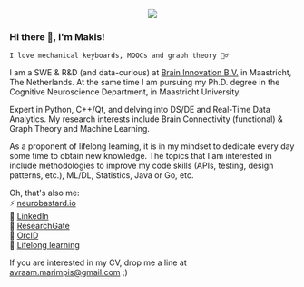 <p align="center">

<img src="https://user-images.githubusercontent.com/99727/111533845-894f7800-8767-11eb-9539-87a45ab75e10.png" />

</p>

### Hi there 👋, i'm Makis!

```
I love mechanical keyboards, MOOCs and graph theory 🤷‍♂️
```

I am a SWE & R&D (and data-curious) at [Brain Innovation B.V.](https://www.brainvoyager.com) in Maastricht, The Netherlands. At the same time I am pursuing my Ph.D. degree in the Cognitive Neuroscience Department, in Maastricht University.

Expert in Python, C++/Qt, and delving into DS/DE and Real-Time Data Analytics. My research interests include Brain Connectivity (functional) & Graph Theory and Machine Learning.

As a proponent of lifelong learning, it is in my mindset to dedicate every day some time to obtain new knowledge. The topics that I am interested in include methodologies to improve my code skills (APIs, testing, design patterns, etc.), ML/DL, Statistics, Java or Go, etc.

Oh, that's also me:<br/>
⚡ [neurobastard.io](https://neurobastard.io)<br/>
💬 [LinkedIn](https://www.linkedin.com/in/makism/)<br/>
🌱 [ResearchGate](https://researchgate.net/profile/Avraam_Marimpis)<br/>
🔭 [OrcID](orcid.org/0000-0003-1551-9940)<br/>
📓 [Lifelong learning](https://github.com/makism/lifelong-learning)

If you are interested in my CV, drop me a line at avraam.marimpis@gmail.com ;)
